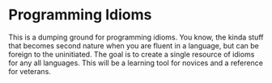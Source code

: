 # Programming Idioms

This is a dumping ground for programming idioms. You know, the kinda stuff
that becomes second nature when you are fluent in a language, but can be
foreign to the uninitiated. The goal is to create a single resource of idioms
for any all languages. This will be a learning tool for novices and a reference
for veterans.